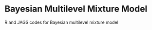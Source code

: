 Bayesian Multilevel Mixture Model
========================================
R and JAGS codes for Bayesian multilevel mixture model
